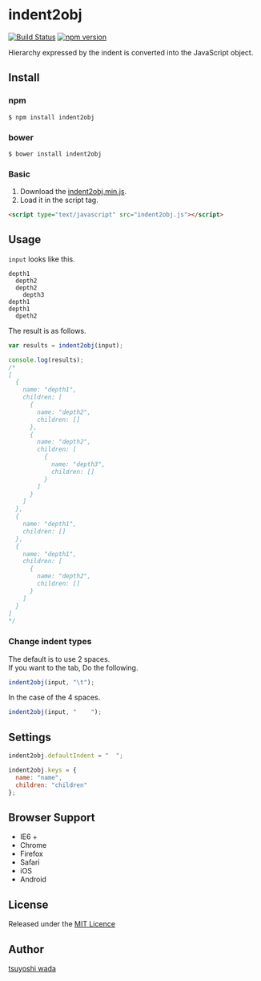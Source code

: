 indent2obj
==========

[![Build Status](http://img.shields.io/travis/tsuyoshiwada/indent2obj.svg?style=flat-square)](https://travis-ci.org/tsuyoshiwada/indent2obj)
[![npm version](https://img.shields.io/npm/v/indent2obj.svg?style=flat-square)](http://badge.fury.io/js/indent2obj)


Hierarchy expressed by the indent is converted into the JavaScript object.


## Install

### npm

```
$ npm install indent2obj
```

### bower

```
$ bower install indent2obj
```

### Basic

1. Download the [indent2obj.min.js](https://raw.githubusercontent.com/tsuyoshiwada/indent2obj/master/indent2obj.min.js).  
2. Load it in the script tag.


```html
<script type="text/javascript" src="indent2obj.js"></script>
```



## Usage

`input` looks like this.

```
depth1
  depth2
  depth2
    depth3
depth1
depth1
  dpeth2
```

The result is as follows.

```javascript
var results = indent2obj(input);

console.log(results);
/*
[
  {
    name: "depth1",
    children: [
      {
        name: "depth2",
        children: []
      },
      {
        name: "depth2",
        children: [
          {
            name: "depth3",
            children: []
          }
        ]
      }
    ]
  },
  {
    name: "depth1",
    children: []
  },
  {
    name: "depth1",
    children: [
      {
        name: "depth2",
        children: []
      }
    ]
  }
]
*/
```


### Change indent types

The default is to use 2 spaces.  
If you want to the tab, Do the following.

```javascript
indent2obj(input, "\t");
```

In the case of the 4 spaces.

```javascript
indent2obj(input, "    ");
```


## Settings

```javascript
indent2obj.defaultIndent = "  ";

indent2obj.keys = {
  name: "name",
  children: "children"
};
```



## Browser Support

* IE6 +
* Chrome
* Firefox
* Safari
* iOS
* Android


## License
Released under the [MIT Licence](https://raw.githubusercontent.com/tsuyoshiwada/indent2obj/master/LICENSE)


## Author
[tsuyoshi wada](https://github.com/tsuyoshiwada/)
